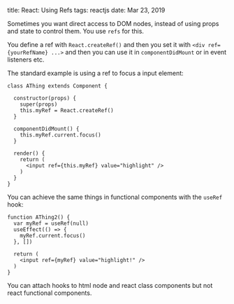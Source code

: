 title: React: Using Refs
tags: reactjs
date: Mar 23, 2019

Sometimes you want direct access to DOM nodes, instead of using props and state to control them. You use `refs` for this.

You define a ref with `React.createRef()` and then you set it with `<div ref={yourRefName} ...>` and then you can use it in `componentDidMount` or in event listeners etc.

The standard example is using a ref to focus a input element:

```
class AThing extends Component {

  constructor(props) {
    super(props)
    this.myRef = React.createRef()
  }

  componentDidMount() {
    this.myRef.current.focus()
  }

  render() {
    return (
      <input ref={this.myRef} value="highlight" />
    )  
  }
}
```

You can achieve the same things in functional components with the `useRef` hook:

```
function AThing2() {
  var myRef = useRef(null)
  useEffect(() => {
    myRef.current.focus()
  }, [])

  return (
    <input ref={myRef} value="highlight!" />
  )  
}
```

You can attach hooks to html node and react class components but not react functional components.

